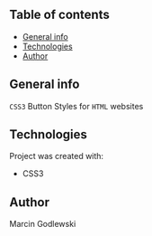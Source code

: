 ## Table of contents
* [General info](#general-info)
* [Technologies](#technologies)
* [Author](#author)

## General info
`CSS3` Button Styles for `HTML` websites
	
## Technologies
Project was created with:
* CSS3

## Author
Marcin Godlewski
